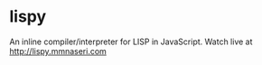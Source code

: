 # lispy
An inline compiler/interpreter for LISP in JavaScript.
Watch live at http://lispy.mmnaseri.com
